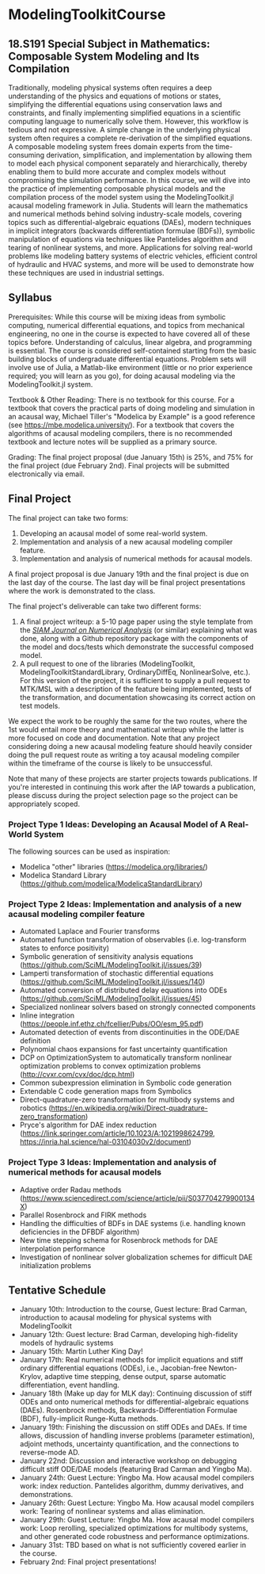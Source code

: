 # ModelingToolkitCourse

## 18.S191 Special Subject in Mathematics: Composable System Modeling and Its Compilation

Traditionally, modeling physical systems often requires a deep understanding of the physics and equations of motions or states, simplifying the differential equations using conservation laws and constraints, and finally implementing simplified equations in a scientific computing language to numerically solve them. However, this workflow is tedious and not expressive. A simple change in the underlying physical system often requires a complete re-derivation of the simplified equations. A composable modeling system frees domain experts from the time-consuming derivation, simplification, and implementation by allowing them to model each physical component separately and hierarchically, thereby enabling them to build more accurate and complex models without compromising the simulation performance. In this course, we will dive into the practice of implementing composable physical models and the compilation process of the model system using the ModelingToolkit.jl acausal modeling framework in Julia. Students will learn the mathematics and numerical methods behind solving industry-scale models, covering topics such as differential-algebraic equations (DAEs), modern techniques in implicit integrators (backwards differentiation formulae (BDFs)), symbolic manipulation of equations via techniques like Pantelides algorithm and tearing of nonlinear systems, and more. Applications for solving real-world problems like modeling battery systems of electric vehicles, efficient control of hydraulic and HVAC systems, and more will be used to demonstrate how these techniques are used in industrial settings.

## Syllabus

Prerequisites: While this course will be mixing ideas from symbolic computing, numerical differential equations, and topics from mechanical engineering, no one in the course is expected to have covered all of these topics before. Understanding of calculus, linear algebra, and programming is essential. The course is considered self-contained starting from the basic building blocks of undergraduate differential equations. Problem sets will involve use of Julia, a Matlab-like environment (little or no prior experience required; you will learn as you go), for doing acausal modeling via the ModelingToolkit.jl system.

Textbook & Other Reading: There is no textbook for this course. For a textbook that covers the practical parts of doing modeling and simulation in an acausal way, Michael Tiller's "Modelica by Example" is a good reference (see https://mbe.modelica.university/). For a textbook that covers the algorithms of acausal modeling compilers, there is no recommended textbook and lecture notes will be supplied as a primary source.

Grading: The final project proposal (due January 15th) is 25%, and 75% for the final project (due February 2nd). Final projects will be submitted electronically via email.

## Final Project

The final project can take two forms: 

1. Developing an acausal model of some real-world system. 
2. Implementation and analysis of a new acausal modeling compiler feature. 
3. Implementation and analysis of numerical methods for acausal models.

A final project proposal is due January 19th and the final project is due on the last day of the course. The last day will be final project presentations where the work is demonstrated to the class.

The final project's deliverable can take two different forms:

1. A final project writeup: a 5-10 page paper using the style template from the [_SIAM Journal on Numerical Analysis_](http://www.siam.org/journals/auth-info.php) (or similar) explaining what was done, along with a Github repository package with the components of the model and docs/tests which demonstrate the successful composed model.
2. A pull request to one of the libraries (ModelingToolkit, ModelingToolkitStandardLibrary, OrdinaryDiffEq, NonlinearSolve, etc.). For this version of the project, it is sufficient to supply a pull request to MTK/MSL with a description of the feature being implemented, tests of the transformation, and documentation showcasing its correct action on test models.

We expect the work to be roughly the same for the two routes, where the 1st would entail more theory and mathematical writeup while the latter is more focused on code and documentation. Note that any project considering doing a new acausal modeling feature should heavily consider doing the pull request route as writing a toy acausal modeling compiler within the timeframe of the course is likely to be unsuccessful.

Note that many of these projects are starter projects towards publications. If you're interested in continuing this work after the IAP towards a publication, please discuss during the project selection page so the project can be appropriately scoped.

### Project Type 1 Ideas: Developing an Acausal Model of A Real-World System

The following sources can be used as inspiration:

* Modelica "other" libraries (https://modelica.org/libraries/) 
* Modelica Standard Library (https://github.com/modelica/ModelicaStandardLibrary)


### Project Type 2 Ideas: Implementation and analysis of a new acausal modeling compiler feature

* Automated Laplace and Fourier transforms
* Automated function transformation of observables (i.e. log-transform states to enforce positivity)
* Symbolic generation of sensitivity analysis equations (https://github.com/SciML/ModelingToolkit.jl/issues/39)
* Lamperti transformation of stochastic differential equations (https://github.com/SciML/ModelingToolkit.jl/issues/140)
* Automated conversion of distributed delay equations into ODEs (https://github.com/SciML/ModelingToolkit.jl/issues/45)
* Specialized nonlinear solvers based on strongly connected components
* Inline integration (https://people.inf.ethz.ch/fcellier/Pubs/OO/esm_95.pdf)
* Automated detection of events from discontinuities in the ODE/DAE definition
* Polynomial chaos expansions for fast uncertainty quantification
* DCP on OptimizationSystem to automatically transform nonlinear optimization problems to convex optimization problems (http://cvxr.com/cvx/doc/dcp.html)
* Common subexpression elimination in Symbolic code generation
* Extendable C code generation maps from Symbolics
* Direct-quadrature-zero transformation for multibody systems and robotics (https://en.wikipedia.org/wiki/Direct-quadrature-zero_transformation)
* Pryce's algorithm for DAE index reduction (https://link.springer.com/article/10.1023/A:1021998624799, https://inria.hal.science/hal-03104030v2/document)

### Project Type 3 Ideas: Implementation and analysis of numerical methods for acausal models

* Adaptive order Radau methods (https://www.sciencedirect.com/science/article/pii/S037704279900134X)
* Parallel Rosenbrock and FIRK methods
* Handling the difficulties of BDFs in DAE systems (i.e. handling known deficiencies in the DFBDF algorithm)
* New time stepping schema for Rosenbrock methods for DAE interpolation performance
* Investigation of nonlinear solver globalization schemes for difficult DAE initialization problems

## Tentative Schedule

* January 10th: Introduction to the course, Guest lecture: Brad Carman, introduction to acausal modeling for physical systems with ModelingToolkit
* January 12th: Guest lecture: Brad Carman, developing high-fidelity models of hydraulic systems 
* January 15th: Martin Luther King Day!
* January 17th: Real numerical methods for implicit equations and stiff ordinary differential equations (ODEs), i.e., Jacobian-free Newton-Krylov, adaptive time stepping, dense output, sparse automatic differentiation, event handling.
* January 18th (Make up day for MLK day): Continuing discussion of stiff ODEs and onto numerical methods for differential-algebraic equations (DAEs). Rosenbrock methods, Backwards-Differentiation Formulae (BDF), fully-implicit Runge-Kutta methods.
* January 19th: Finishing the discussion on stiff ODEs and DAEs. If time allows, discussion of handling inverse problems (parameter estimation), adjoint methods, uncertainty quantification, and the connections to reverse-mode AD.
* January 22nd: Discussion and interactive workshop on debugging difficult stiff ODE/DAE models (featuring Brad Carman and Yingbo Ma).
* January 24th: Guest Lecture: Yingbo Ma. How acausal model compilers work: index reduction. Pantelides algorithm, dummy derivatives, and demonstrations.
* January 26th: Guest Lecture: Yingbo Ma. How acausal model compilers work: Tearing of nonlinear systems and alias elimination.
* January 29th: Guest Lecture: Yingbo Ma. How acausal model compilers work: Loop rerolling, specialized optimizations for multibody systems, and other generated code robustness and performance optimizations.
* January 31st: TBD based on what is not sufficiently covered earlier in the course.
* February 2nd: Final project presentations!
